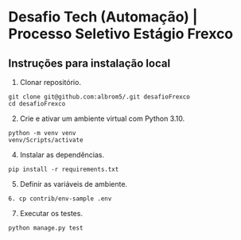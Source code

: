 # Desafio Tech (Automação) | Processo Seletivo Estágio Frexco

## Instruções para instalação local

1. Clonar repositório.
```console
git clone git@github.com:albrom5/.git desafioFrexco
cd desafioFrexco
```

2. Crie e ativar um ambiente virtual com Python 3.10.
```console
python -m venv venv
venv/Scripts/activate
```

4. Instalar as dependências.
```console
pip install -r requirements.txt
```

5. Definir as variáveis de ambiente.
```console
6. cp contrib/env-sample .env
```
7. Executar os testes.
```console
python manage.py test
```

## 


